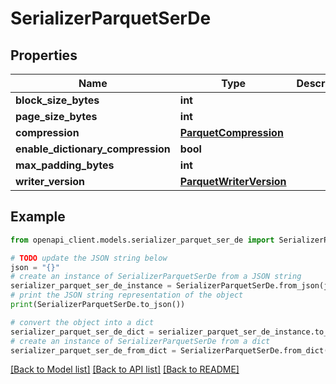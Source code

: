 # SerializerParquetSerDe


## Properties

Name | Type | Description | Notes
------------ | ------------- | ------------- | -------------
**block_size_bytes** | **int** |  | [optional] 
**page_size_bytes** | **int** |  | [optional] 
**compression** | [**ParquetCompression**](ParquetCompression.md) |  | [optional] 
**enable_dictionary_compression** | **bool** |  | [optional] 
**max_padding_bytes** | **int** |  | [optional] 
**writer_version** | [**ParquetWriterVersion**](ParquetWriterVersion.md) |  | [optional] 

## Example

```python
from openapi_client.models.serializer_parquet_ser_de import SerializerParquetSerDe

# TODO update the JSON string below
json = "{}"
# create an instance of SerializerParquetSerDe from a JSON string
serializer_parquet_ser_de_instance = SerializerParquetSerDe.from_json(json)
# print the JSON string representation of the object
print(SerializerParquetSerDe.to_json())

# convert the object into a dict
serializer_parquet_ser_de_dict = serializer_parquet_ser_de_instance.to_dict()
# create an instance of SerializerParquetSerDe from a dict
serializer_parquet_ser_de_from_dict = SerializerParquetSerDe.from_dict(serializer_parquet_ser_de_dict)
```
[[Back to Model list]](../README.md#documentation-for-models) [[Back to API list]](../README.md#documentation-for-api-endpoints) [[Back to README]](../README.md)


